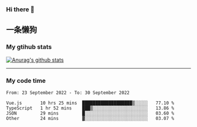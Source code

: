 ### Hi there 👋

## 一条懒狗
<!--
**kiss-me-quickly/kiss-me-quickly** is a ✨ _special_ ✨ repository because its `README.md` (this file) appears on your GitHub profile.

Here are some ideas to get you started:

- 🔭 I’m currently working on ...
- 🌱 I’m currently learning ...
- 👯 I’m looking to collaborate on ...
- 🤔 I’m looking for help with ...
- 💬 Ask me about ...
- 📫 How to reach me: ...
- 😄 Pronouns: ...
- ⚡ Fun fact: ...
-->


### My gtihub stats

[![Anurag's github stats](https://github-readme-stats.vercel.app/api?username=kiss-me-quickly)](https://github.com/anuraghazra/github-readme-stats)

***

### My code time

<!--START_SECTION:waka-->

```text
From: 23 September 2022 - To: 30 September 2022

Vue.js       10 hrs 25 mins  ███████████████████▒░░░░░   77.10 %
TypeScript   1 hr 52 mins    ███▒░░░░░░░░░░░░░░░░░░░░░   13.86 %
JSON         29 mins         █░░░░░░░░░░░░░░░░░░░░░░░░   03.60 %
Other        24 mins         ▓░░░░░░░░░░░░░░░░░░░░░░░░   03.07 %
```

<!--END_SECTION:waka-->
